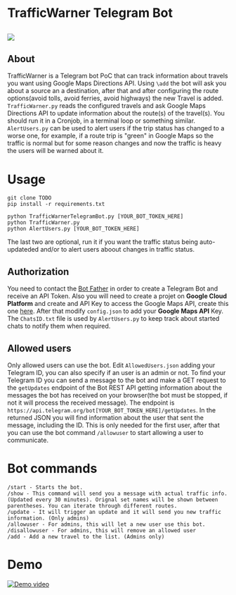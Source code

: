 # TrafficWarner Telegram Bot
## ![](https://img.shields.io/badge/python-3.9-blue)

## About

TrafficWarner is a Telegram bot PoC that can track information about travels you want using Google Maps Directions API. Using `\add` the bot will ask you about a source an a destination, after that and after configuring the route options(avoid tolls, avoid ferries, avoid highways) the new Travel is added. `TrafficWarner.py` reads the configured travels and ask Google Maps Directions API to update information about the route(s) of the travel(s). You should run it in a Cronjob, in a terminal loop or something similar. `AlertUsers.py` can be used to alert users if the trip status has changed to a worse one, for example, if a route trip is "green" in Google Maps so the traffic is normal but for some reason changes and now the traffic is heavy the users will be warned about it.

# Usage
```console
git clone TODO
pip install -r requirements.txt

python TrafficWarnerTelegramBot.py [YOUR_BOT_TOKEN_HERE]
python TrafficWarner.py
python AlertUsers.py [YOUR_BOT_TOKEN_HERE]
```
The last two are optional, run it if you want the traffic status being auto-updateded and/or to alert users aboout changes in traffic status.

## Authorization
You need to contact the [Bot Father](https://t.me/botfather) in order to create a Telegram Bot and receive an API Token. Also you will need to create a projet on **Google Cloud Platform** and create and API Key to access the Google Maps API, create this one [here](https://console.cloud.google.com/google/maps-apis/credentials). After that modify `config.json` to add your **Google Maps API** Key. The `ChatsID.txt` file is used by `AlertUsers.py` to keep track about started chats to notify them when required. 

## Allowed users

Only allowed users can use the bot. Edit `AllowedUsers.json` adding your Telegram ID, you can also specify if an user is an admin or not. To find your Telegram ID you can send a message to the bot and make a GET request to the `getUpdates` endpoint of the Bot REST API getting information about the messages the bot has received on your browser(the bot must be stopped, if not it will process the received message). The endpoint is `https://api.telegram.org/bot[YOUR_BOT_TOKEN_HERE]/getUpdates`. In the returned JSON you will find information about the user that sent the message, including the ID. This is only needed for the first user, after that you can use the bot command `/allowuser` to start allowing a user to communicate.

# Bot commands
```
/start - Starts the bot.
/show - This command will send you a message with actual traffic info. (Updated every 30 minutes). Orignal set names will be shown between parentheses. You can iterate through different routes.
/update - It will trigger an update and it will send you new traffic information. (Only admins)
/allowuser - For admins, this will let a new user use this bot.
/disallowuser - For admins, this will remove an allowed user
/add - Add a new travel to the list. (Admins only)
```

# Demo
[![Demo video]()](https://www.youtube.com/watch?v=UQf8vznHKqs)

